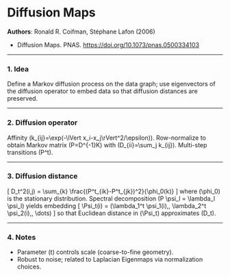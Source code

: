 # Diffusion Maps

**Authors**: Ronald R. Coifman, Stéphane Lafon (2006)
- Diffusion Maps. PNAS. https://doi.org/10.1073/pnas.0500334103

---

### 1. Idea
Define a Markov diffusion process on the data graph; use eigenvectors of the diffusion operator to embed data so that diffusion distances are preserved.

---

### 2. Diffusion operator
Affinity \(k_{ij}=\exp(-\lVert x_i-x_j\rVert^2/\epsilon)\). Row-normalize to obtain Markov matrix \(P=D^{-1}K\) with \(D_{ii}=\sum_j k_{ij}\). Multi-step transitions \(P^t\).

---

### 3. Diffusion distance
\[
D_t^2(i,j) = \sum_{k} \frac{(P^t_{ik}-P^t_{jk})^2}{\phi_0(k)}
\]
where \(\phi_0\) is the stationary distribution. Spectral decomposition \(P \psi_l = \lambda_l \psi_l\) yields embedding
\[
\Psi_t(i) = (\lambda_1^t \psi_1(i),\, \lambda_2^t \psi_2(i),\, \dots)
\]
so that Euclidean distance in \(\Psi_t\) approximates \(D_t\).

---

### 4. Notes
- Parameter \(t\) controls scale (coarse-to-fine geometry).
- Robust to noise; related to Laplacian Eigenmaps via normalization choices.
